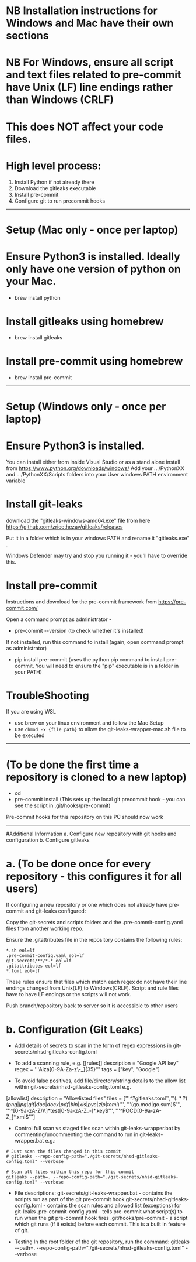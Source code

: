 # NB Installation instructions for Windows and Mac have their own sections 
# NB For Windows, ensure all script and text files related to pre-commit have Unix (LF) line endings rather than Windows (CRLF)
# This does NOT affect your code files.

# High level process:
1. Install Python if not already there
2. Download the gitleaks executable
3. Install pre-commit
4. Configure git to run precommit hooks

---------

# Setup (Mac only - once per laptop)

# Ensure Python3 is installed. Ideally only have one version of python on your Mac.
* brew install python

# Install gitleaks using homebrew
* brew install gitleaks

# Install pre-commit using homebrew
* brew install pre-commit

---------

# Setup (Windows only - once per laptop)

# Ensure Python3 is installed. 
You can install either from inside Visual Studio or as a stand alone install from https://www.python.org/downloads/windows/
Add your .../PythonXX and .../PythonXX/Scripts folders into your User windows PATH environment variable

# Install git-leaks
download the "gitleaks-windows-amd64.exe" file from here https://github.com/zricethezav/gitleaks/releases

Put it in a folder which is in your windows PATH and rename it "gitleaks.exe" .

Windows Defender may try and stop you running it - you'll have to override this.

# Install pre-commit
Instructions and download for the pre-commit framework from https://pre-commit.com/

Open a command prompt as administrator - 

* pre-commit --version (to check whether it's installed)

If not installed, run this command to install (again, open command prompt as administrator)

* pip install pre-commit (uses the python pip command to install pre-commit. You will need to ensure the "pip" executable is in a folder in your PATH)

# TroubleShooting

If you are using WSL
* use brew on your linux environment and follow the Mac Setup
* use `chmod -x {file path}` to allow the git-leaks-wrapper-mac.sh file to be executed


---------

# (To be done the first time a repository is cloned to a new laptop)

* cd <root folder of your repo>
* pre-commit install (This sets up the local git precommit hook - you can see the script in .git/hooks/pre-commit)


 Pre-commit hooks for this repository on this PC should now work


--- --- --- ---


#Additional Information
a. Configure new repository with git hooks and configuration 
b. Configure gitleaks


# a. (To be done once for every repository - this configures it for all users)
If configuring a new repository or one which does not already have pre-commit and git-leaks configured:

Copy the git-secrets and scripts folders and the .pre-commit-config.yaml files from another working repo.

Ensure the .gitattributes file in the repository contains the following rules:


    *.sh eol=lf
    .pre-commit-config.yaml eol=lf
    git-secrets/**/*.* eol=lf
    .gitattributes eol=lf
    *.toml eol=lf

These rules ensure that files which match each regex do not have their line endings changed from Unix(LF) to Windows(CRLF). Script and rule files have to have LF endings or the scripts will not work.

Push branch/repository back to server so it is accessible to other users



# b. Configuration (Git Leaks)

* Add details of secrets to scan in the form of regex expressions in git-secrets/nhsd-gitleaks-config.toml

* To add a scanning rule, e.g.
 [[rules]]
    description = "Google API key"
    regex = '''AIza[0-9A-Za-z\\-_]{35}'''
    tags = ["key", "Google"]

* To avoid false positives, add file/directory/string details to the allow list within git-secrets/nhsd-gitleaks-config.toml e.g.

[allowlist]
    description = "Allowlisted files"
    files = ['''^\.?gitleaks.toml$''',
    '''(.*?)(png|jpg|gif|doc|docx|pdf|bin|xls|pyc|zip|toml)$''',
    '''(go.mod|go.sum)$''',
	'''^[0-9a-zA-Z/\\]*test[0-9a-zA-Z_-]*.key$''',
	'''^POCD[0-9a-zA-Z_]*.xml$''']

* Control full scan vs staged files scan within git-leaks-wrapper.bat by commenting/uncommenting the command to run in git-leaks-wrapper.bat e.g.:

 ```
 # Just scan the files changed in this commit
 # gitleaks --repo-config-path="./git-secrets/nhsd-gitleaks-config.toml" --verbose

 # Scan all files within this repo for this commit
 gitleaks --path=. --repo-config-path="./git-secrets/nhsd-gitleaks-config.toml" --verbose
 ```

 * File descriptions:
 git-secrets/git-leaks-wrapper.bat - contains the scripts run as part of the git pre-commit hook
 git-secrets/nhsd-gitleaks-config.toml - contains the scan rules and allowed list (exceptions) for git-leaks
 .pre-commit-config.yaml - tells pre-commit what script(s) to run when the git pre-commit hook fires
 .git/hooks/pre-commit - a script which git runs (if it exists) before each commit. This is a built in feature of git.

 * Testing
 In the root folder of the git repository, run the command:
 gitleaks --path=. --repo-config-path="./git-secrets/nhsd-gitleaks-config.toml" --verbose

